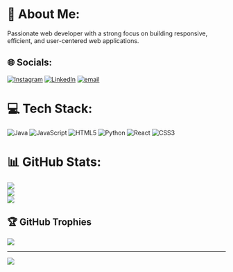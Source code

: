 # 💫 About Me:
Passionate web developer with a strong focus on building responsive, efficient, and user-centered web applications.


## 🌐 Socials:
[![Instagram](https://img.shields.io/badge/Instagram-%23E4405F.svg?logo=Instagram&logoColor=white)](https://instagram.com/hemanth._.gowdru) [![LinkedIn](https://img.shields.io/badge/LinkedIn-%230077B5.svg?logo=linkedin&logoColor=white)](www.linkedin.com/in/hemanth-k) [![email](https://img.shields.io/badge/Email-D14836?logo=gmail&logoColor=white)](mailto:hemanthkumar2545@gmail.com) 

# 💻 Tech Stack:
![Java](https://img.shields.io/badge/java-%23ED8B00.svg?style=for-the-badge&logo=openjdk&logoColor=white) ![JavaScript](https://img.shields.io/badge/javascript-%23323330.svg?style=for-the-badge&logo=javascript&logoColor=%23F7DF1E) ![HTML5](https://img.shields.io/badge/html5-%23E34F26.svg?style=for-the-badge&logo=html5&logoColor=white) ![Python](https://img.shields.io/badge/python-3670A0?style=for-the-badge&logo=python&logoColor=ffdd54) ![React](https://img.shields.io/badge/react-%2320232a.svg?style=for-the-badge&logo=react&logoColor=%2361DAFB) ![CSS3](https://img.shields.io/badge/css3-%231572B6.svg?style=for-the-badge&logo=css3&logoColor=white)
# 📊 GitHub Stats:
![](https://github-readme-stats.vercel.app/api?username=Hemanth-k04&theme=dark&hide_border=false&include_all_commits=false&count_private=false)<br/>
![](https://nirzak-streak-stats.vercel.app/?user=Hemanth-k04&theme=dark&hide_border=false)<br/>
![](https://github-readme-stats.vercel.app/api/top-langs/?username=Hemanth-k04&theme=dark&hide_border=false&include_all_commits=false&count_private=false&layout=compact)

## 🏆 GitHub Trophies
![](https://github-profile-trophy.vercel.app/?username=Hemanth-k04&theme=onedark&no-frame=false&no-bg=true&margin-w=4)

---
[![](https://visitcount.itsvg.in/api?id=Hemanth-k04&icon=0&color=0)](https://visitcount.itsvg.in)

<!-- Proudly created with GPRM ( https://gprm.itsvg.in ) -->
